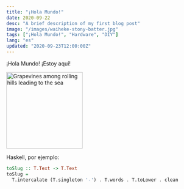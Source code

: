```yaml
---
title: "¡Hola Mundo!"
date: 2020-09-22
desc: "A brief description of my first blog post"
image: "/images/waiheke-stony-batter.jpg"
tags: ["¡Hola Mundo!", "Hardware", "DIY"]
lang: "es"
updated: "2020-09-23T12:00:00Z"
---
```


¡Hola Mundo! ¡Estoy aquí!

<img
  alt="Grapevines among rolling hills leading to the sea"
  src="/images/waiheke-stony-batter.jpg"
  height="200"
/>

Haskell, por ejemplo:

```haskell
toSlug :: T.Text -> T.Text
toSlug =
  T.intercalate (T.singleton '-') . T.words . T.toLower . clean
```
